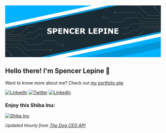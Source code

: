 [![Spencer's GitHub Banner](./assets/GitHubHeader.png)](https://spencerlepine.com)

## Hello there! I'm Spencer Lepine 👋

<!-- [![Spencer's GitHub Banner](./assets/GitHubHeader.png)](https://spencerlepine.com) -->

Want to know more about me? Check out [my portfolio site](https://spencerlepine.com/)

[![LinkedIn](https://img.shields.io/badge/LinkedIn-0077B5?style=for-the-badge&logo=linkedin&logoColor=white)](https://www.linkedin.com/in/spencer-lepine/)
[![Twitter](https://img.shields.io/badge/Twitter-1DA1F2?style=for-the-badge&logo=twitter&logoColor=white)](twitter.com/spencerlepine)
[![LinkedIn](https://img.shields.io/badge/Email-f54257?style=for-the-badge&logo=gmail&logoColor=white)](mailto:hello@spencerlepine.com)

### Enjoy this Shiba Inu:

<a href="https://twitter.com/manyshiba">
  <img height="200px" src="https://images.dog.ceo/breeds/shiba/shiba-3i.jpg" alt="Shiba Inu"></img>
</a>

_Updated Hourly from [The Dog CEO API](https://dog.ceo/)_

<!-- Old Social Badges -->
<!-- [![Views](https://komarev.com/ghpvc/?username=spencerlepine&style=flat)](https://github.com/spencerlepine) -->
<!-- [![GitHub:spencerlepine](https://img.shields.io/github/followers/spencerlepine?label=follow&style=social)](https://github.com/spencerlepine) -->
<!-- [![Twitter:spencerlepine](https://img.shields.io/twitter/follow/spencerlepine?style=social)](https://twitter.com/spencerlepine) -->
<!-- [![Linkedin:Spencer Lepine](https://img.shields.io/badge/-Spencer_Lepine-blue?style=flat-square&logo=Linkedin&logoColor=white&link=https://www.linkedin.com/in/spencer-lepine/)](https://www.linkedin.com/in/spencerlepine/) -->
<!-- [![YouTube](https://img.shields.io/badge/YouTube-FF0000?style=for-the-badge&logo=youtube&logoColor=white)](https://www.youtube.com/channel/UCBL6vAHJZqUlyJp-rcFU55Q) -->


<!-- 
[![LinkedIn](https://img.shields.io/badge/spencerlepine%20-%230077B5.svg?&style=flat-square&logo=linkedin&logoColor=white&link=https://www.linkedin.com/in/spencerlepine/)](https://www.linkedin.com/in/spencerlepine/)
[![GitHub](https://img.shields.io/badge/spencerlepine%20-%23121011.svg?&style=flat-square&logo=github&logoColor=white&link=https://github.com/spencerlepine)](https://github.com/spencerlepine)
[![Salesforce](https://img.shields.io/badge/spencerlepine%20-%2300A1E0.svg?&style=flat-square&logo=salesforce&logoColor=white&link=https://trailblazer.me/id/spencerlepine)](https://trailblazer.me/id/spencerlepine)
[![Gmail](https://img.shields.io/badge/spencerlepine%20-%23D14836.svg?&style=flat-square&logo=gmail&logoColor=white&link=mailto:hello@spencerlepine.com)](mailto:hellp@spencerlepine.com)
[![Twitter](https://img.shields.io/badge/spencerlepine%20-%231DA1F2.svg?&style=flat-square&logo=Twitter&logoColor=white&link=https://twitter.com/spencerlepine/)](https://twitter.com/spencerlepine/) -->

<!-- ### Languages & Tools
![JavaScript](https://img.shields.io/badge/JavaScript%20-%23323330.svg?&style=flat-square&logo=javascript&logoColor=%23F7DF1E)
![React](https://img.shields.io/badge/React%20-%2320232a.svg?&style=flat-square&logo=react&logoColor=%2361DAFB)
![HTML](https://img.shields.io/badge/HTML5%20-%23E34F26.svg?&style=flat-square&logo=html5&logoColor=white)
![CSS](https://img.shields.io/badge/CSS3%20-%231572B6.svg?&style=flat-square&logo=css3&logoColor=white)
![Storybook](https://img.shields.io/badge/Storybook%20-%23FF4785.svg?&style=flat-square&logo=storybook&logoColor=white)
![Jest](https://img.shields.io/badge/Jest%20-%23C21325.svg?&style=flat-square&logo=Jest&logoColor=white)
![Git](https://img.shields.io/badge/Git%20-%23F05033.svg?&style=flat-square&logo=git&logoColor=white)
![VSCode](https://img.shields.io/badge/VS%20Code%20-%23007ACC.svg?&style=flat-square&logo=visual-studio-code&logoColor=white)

![Apex](https://img.shields.io/badge/Apex%20-%2300A1E0.svg?&style=flat-square&logo=salesforce&logoColor=white)
![Node](https://img.shields.io/badge/Node.js%20-%2343853D.svg?&style=flat-square&logo=node.js&logoColor=white)
![Express](https://img.shields.io/badge/Express%20-%23404d59.svg?&style=flat-square)
![MySQL](https://img.shields.io/badge/MySQL-%2300f.svg?&style=flat-square&logo=mysql&logoColor=white)
![PostgreSQL](https://img.shields.io/badge/PostgreSQL-%23316192.svg?&style=flat-square&logo=postgresql&logoColor=white)
![MongoDB](https://img.shields.io/badge/MongoDB-%234ea94b.svg?&style=flat-square&logo=mongodb&logoColor=white)
![webpack](https://img.shields.io/badge/webpack%20-%238DD6F9.svg?&style=flat-square&logo=webpack&logoColor=black) -->

